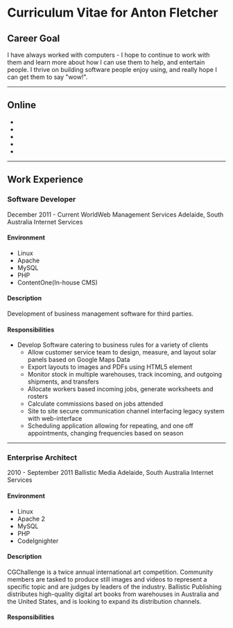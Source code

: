 # Curriculum Vitae for Anton Fletcher

## Career Goal
I have always worked with computers - I hope to continue to work with them and learn more about how I can use them to help, and entertain people. I thrive on building software people enjoy using, and really hope I can get them to say "wow!".

---

## Online
- [Github]: <https://github.com/salmonmoose>
- [Portfolio]: <https://sites.google.com/site/salmonmoose>
- [Google+]: <https://plus.google.com/113268261330966580184/about>
- [Youtube]: <http://www.youtube.com/user/salmonmoose>
- [LinkedIn]: <https://au.linkedin.com/in/salmonmoose>

---

## Work Experience

### Software Developer
December 2011 - Current
WorldWeb Management Services
Adelaide, South Australia
Internet Services

#### Environment
- Linux
- Apache
- MySQL
- PHP
- ContentOne(In-house CMS)

#### Description
Development of business management software for third parties.

#### Responsibilities
- Develop Software catering to business rules for a variety of clients
    - Allow customer service team to design, measure, and layout solar panels based on Google Maps Data
    - Export layouts to images and PDFs using HTML5 <canvas> element
    - Monitor stock in multiple warehouses, track incoming, and outgoing shipments, and transfers
    - Allocate workers based incoming jobs, generate worksheets and rosters
    - Calculate commissions based on jobs attended
    - Site to site secure communication channel interfacing legacy system with web-interface
    - Scheduling application allowing for repeating, and one off appointments, changing frequencies based on season

---

### Enterprise Architect
2010 - September 2011
Ballistic Media
Adelaide, South Australia
Internet Services

#### Environment
- Linux
- Apache 2
- MySQL
- PHP
- CodeIgnighter

#### Description
CGChallenge is a twice annual international art competition. Community members are tasked to produce still images and videos to represent a specific topic and are judges by leaders of the industry.
Ballistic Publishing distributes high-quality digital art books from warehouses in Australia and the United States, and is looking to expand its distribution channels.

#### Responsibilities

